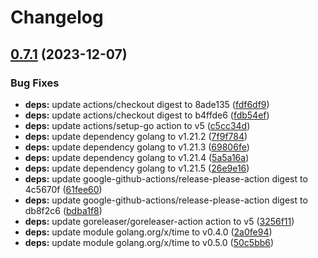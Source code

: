 # Changelog

## [0.7.1](https://github.com/nabeken/go-smtp-source/compare/v0.7.0...v0.7.1) (2023-12-07)


### Bug Fixes

* **deps:** update actions/checkout digest to 8ade135 ([fdf6df9](https://github.com/nabeken/go-smtp-source/commit/fdf6df9e02249195323b7eed5fc18d7bac3e926b))
* **deps:** update actions/checkout digest to b4ffde6 ([fdb54ef](https://github.com/nabeken/go-smtp-source/commit/fdb54efa86e6611fb0b02928d702d366b15016c9))
* **deps:** update actions/setup-go action to v5 ([c5cc34d](https://github.com/nabeken/go-smtp-source/commit/c5cc34d278efdc2ed9ac1361b04c3ff9a5f3dd76))
* **deps:** update dependency golang to v1.21.2 ([7f9f784](https://github.com/nabeken/go-smtp-source/commit/7f9f784a75fc1197e988eed0ca12a1989d383850))
* **deps:** update dependency golang to v1.21.3 ([69806fe](https://github.com/nabeken/go-smtp-source/commit/69806fecdb5521b836a7d12aaed6b469911268e0))
* **deps:** update dependency golang to v1.21.4 ([5a5a16a](https://github.com/nabeken/go-smtp-source/commit/5a5a16a19b4ceb04a9992ed3fe297304a9725f8a))
* **deps:** update dependency golang to v1.21.5 ([26e9e16](https://github.com/nabeken/go-smtp-source/commit/26e9e168681c4bb6c70e7068c614c6786fa0ff72))
* **deps:** update google-github-actions/release-please-action digest to 4c5670f ([61fee60](https://github.com/nabeken/go-smtp-source/commit/61fee605f05b79768e063309d2034c61e7240747))
* **deps:** update google-github-actions/release-please-action digest to db8f2c6 ([bdba1f8](https://github.com/nabeken/go-smtp-source/commit/bdba1f8ed19be60d6c0b0cc9db067c99d9b21d4b))
* **deps:** update goreleaser/goreleaser-action action to v5 ([3256f11](https://github.com/nabeken/go-smtp-source/commit/3256f11fed410dc64bf73ce66ad52efc1c826b04))
* **deps:** update module golang.org/x/time to v0.4.0 ([2a0fe94](https://github.com/nabeken/go-smtp-source/commit/2a0fe941092e2682d315898da8c700636f73ee47))
* **deps:** update module golang.org/x/time to v0.5.0 ([50c5bb6](https://github.com/nabeken/go-smtp-source/commit/50c5bb6bc866a0cd7f5098cbdc07d263904f934c))

